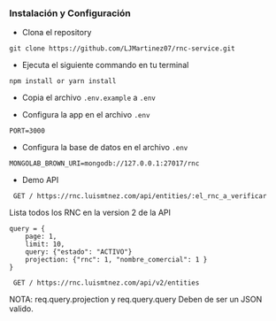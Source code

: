 ### Instalación y Configuración

- Clona el repository

```
git clone https://github.com/LJMartinez07/rnc-service.git
```

- Ejecuta el siguiente commando en tu terminal

```
npm install or yarn install
```

- Copia el archivo `.env.example` a `.env`

- Configura la app en el archivo `.env`

```
PORT=3000
```

- Configura la base de datos en el archivo `.env`

```
MONGOLAB_BROWN_URI=mongodb://127.0.0.1:27017/rnc
```

- Demo API

```
 GET / https://rnc.luismtnez.com/api/entities/:el_rnc_a_verificar
```

Lista todos los RNC en la version 2 de la API

```
query = {
    page: 1,
    limit: 10,
    query: {"estado": "ACTIVO"}
    projection: {"rnc": 1, "nombre_comercial": 1 }
}

 GET / https://rnc.luismtnez.com/api/v2/entities
```

NOTA: req.query.projection y req.query.query Deben de ser un JSON valido.
